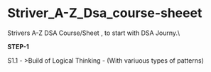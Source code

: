 # Striver_A-Z_Dsa_course-sheeet
Strivers A-Z DSA Course/Sheet , to start with DSA Journy.\

**STEP-1**

S1.1 - >Build of Logical Thinking - (With variuous types of patterns)
